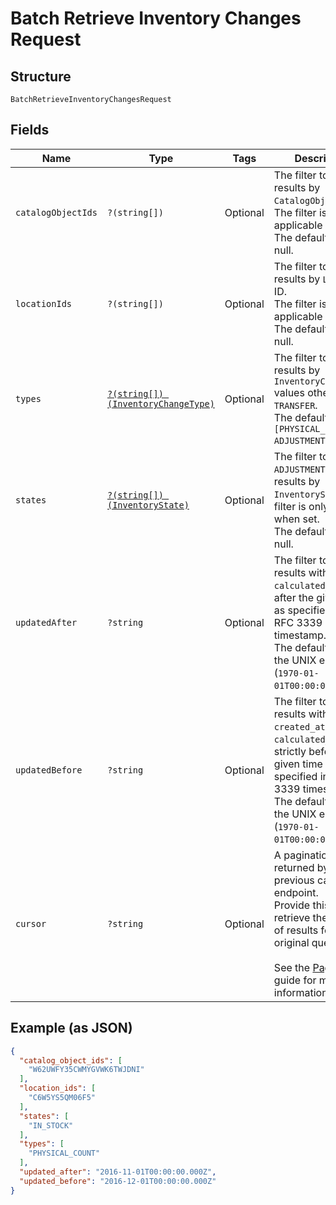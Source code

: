 
# Batch Retrieve Inventory Changes Request

## Structure

`BatchRetrieveInventoryChangesRequest`

## Fields

| Name | Type | Tags | Description | Getter | Setter |
|  --- | --- | --- | --- | --- | --- |
| `catalogObjectIds` | `?(string[])` | Optional | The filter to return results by `CatalogObject` ID.<br>The filter is only applicable when set. The default value is null. | getCatalogObjectIds(): ?array | setCatalogObjectIds(?array catalogObjectIds): void |
| `locationIds` | `?(string[])` | Optional | The filter to return results by `Location` ID.<br>The filter is only applicable when set. The default value is null. | getLocationIds(): ?array | setLocationIds(?array locationIds): void |
| `types` | [`?(string[]) (InventoryChangeType)`](../../doc/models/inventory-change-type.md) | Optional | The filter to return results by `InventoryChangeType` values other than `TRANSFER`.<br>The default value is `[PHYSICAL_COUNT, ADJUSTMENT]`. | getTypes(): ?array | setTypes(?array types): void |
| `states` | [`?(string[]) (InventoryState)`](../../doc/models/inventory-state.md) | Optional | The filter to return `ADJUSTMENT` query results by<br>`InventoryState`. This filter is only applied when set.<br>The default value is null. | getStates(): ?array | setStates(?array states): void |
| `updatedAfter` | `?string` | Optional | The filter to return results with their `calculated_at` value  <br>after the given time as specified in an RFC 3339 timestamp.<br>The default value is the UNIX epoch of (`1970-01-01T00:00:00Z`). | getUpdatedAfter(): ?string | setUpdatedAfter(?string updatedAfter): void |
| `updatedBefore` | `?string` | Optional | The filter to return results with their `created_at` or `calculated_at` value  <br>strictly before the given time as specified in an RFC 3339 timestamp.<br>The default value is the UNIX epoch of (`1970-01-01T00:00:00Z`). | getUpdatedBefore(): ?string | setUpdatedBefore(?string updatedBefore): void |
| `cursor` | `?string` | Optional | A pagination cursor returned by a previous call to this endpoint.<br>Provide this to retrieve the next set of results for the original query.<br><br>See the [Pagination](../../https://developer.squareup.com/docs/working-with-apis/pagination) guide for more information. | getCursor(): ?string | setCursor(?string cursor): void |

## Example (as JSON)

```json
{
  "catalog_object_ids": [
    "W62UWFY35CWMYGVWK6TWJDNI"
  ],
  "location_ids": [
    "C6W5YS5QM06F5"
  ],
  "states": [
    "IN_STOCK"
  ],
  "types": [
    "PHYSICAL_COUNT"
  ],
  "updated_after": "2016-11-01T00:00:00.000Z",
  "updated_before": "2016-12-01T00:00:00.000Z"
}
```

